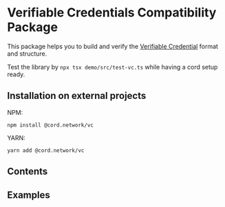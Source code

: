 # Verifiable Credentials Compatibility Package

This package helps you to build and verify the [Verifiable Credential](https://www.w3.org/TR/vc-data-model/) format and structure.


Test the library by `npx tsx demo/src/test-vc.ts` while having a cord setup ready.


## Installation on external projects

NPM:

```
npm install @cord.network/vc
```

YARN:

```
yarn add @cord.network/vc
```

## Contents


## Examples
